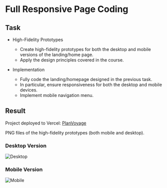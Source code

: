 # Full Responsive Page Coding

## Task

- High-Fidelity Prototypes
   - Create high-fidelity prototypes for both the desktop and mobile versions of the landing/home page.
   - Apply the design principles covered in the course.

- Implementation
   - Fully code the landing/homepage designed in the previous task.
   - In particular, ensure responsiveness for both the desktop and mobile devices.
   - Implement mobile navigation menu.

## Result

Project deployed to Vercel: [PlanVoyage](https://planvoyage.vercel.app/)

PNG files of the high-fidelity prototypes (both mobile and desktop).

### Desktop Version
![Desktop](/class-projects/class-project-6/appDesktop.png)

### Mobile Version
![Mobile](/class-projects/class-project-6/appMobile.png)

